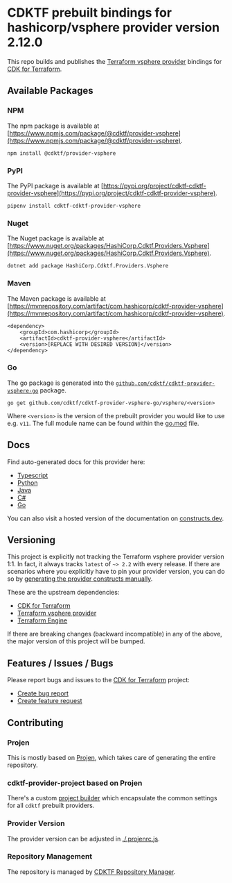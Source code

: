 # CDKTF prebuilt bindings for hashicorp/vsphere provider version 2.12.0

This repo builds and publishes the [Terraform vsphere provider](https://registry.terraform.io/providers/hashicorp/vsphere/2.12.0/docs) bindings for [CDK for Terraform](https://cdk.tf).

## Available Packages

### NPM

The npm package is available at [https://www.npmjs.com/package/@cdktf/provider-vsphere](https://www.npmjs.com/package/@cdktf/provider-vsphere).

`npm install @cdktf/provider-vsphere`

### PyPI

The PyPI package is available at [https://pypi.org/project/cdktf-cdktf-provider-vsphere](https://pypi.org/project/cdktf-cdktf-provider-vsphere).

`pipenv install cdktf-cdktf-provider-vsphere`

### Nuget

The Nuget package is available at [https://www.nuget.org/packages/HashiCorp.Cdktf.Providers.Vsphere](https://www.nuget.org/packages/HashiCorp.Cdktf.Providers.Vsphere).

`dotnet add package HashiCorp.Cdktf.Providers.Vsphere`

### Maven

The Maven package is available at [https://mvnrepository.com/artifact/com.hashicorp/cdktf-provider-vsphere](https://mvnrepository.com/artifact/com.hashicorp/cdktf-provider-vsphere).

```
<dependency>
    <groupId>com.hashicorp</groupId>
    <artifactId>cdktf-provider-vsphere</artifactId>
    <version>[REPLACE WITH DESIRED VERSION]</version>
</dependency>
```

### Go

The go package is generated into the [`github.com/cdktf/cdktf-provider-vsphere-go`](https://github.com/cdktf/cdktf-provider-vsphere-go) package.

`go get github.com/cdktf/cdktf-provider-vsphere-go/vsphere/<version>`

Where `<version>` is the version of the prebuilt provider you would like to use e.g. `v11`. The full module name can be found
within the [go.mod](https://github.com/cdktf/cdktf-provider-vsphere-go/blob/main/vsphere/go.mod#L1) file.

## Docs

Find auto-generated docs for this provider here:

* [Typescript](./docs/API.typescript.md)
* [Python](./docs/API.python.md)
* [Java](./docs/API.java.md)
* [C#](./docs/API.csharp.md)
* [Go](./docs/API.go.md)

You can also visit a hosted version of the documentation on [constructs.dev](https://constructs.dev/packages/@cdktf/provider-vsphere).

## Versioning

This project is explicitly not tracking the Terraform vsphere provider version 1:1. In fact, it always tracks `latest` of `~> 2.2` with every release. If there are scenarios where you explicitly have to pin your provider version, you can do so by [generating the provider constructs manually](https://cdk.tf/imports).

These are the upstream dependencies:

* [CDK for Terraform](https://cdk.tf)
* [Terraform vsphere provider](https://registry.terraform.io/providers/hashicorp/vsphere/2.12.0)
* [Terraform Engine](https://terraform.io)

If there are breaking changes (backward incompatible) in any of the above, the major version of this project will be bumped.

## Features / Issues / Bugs

Please report bugs and issues to the [CDK for Terraform](https://cdk.tf) project:

* [Create bug report](https://cdk.tf/bug)
* [Create feature request](https://cdk.tf/feature)

## Contributing

### Projen

This is mostly based on [Projen](https://github.com/projen/projen), which takes care of generating the entire repository.

### cdktf-provider-project based on Projen

There's a custom [project builder](https://github.com/cdktf/cdktf-provider-project) which encapsulate the common settings for all `cdktf` prebuilt providers.

### Provider Version

The provider version can be adjusted in [./.projenrc.js](./.projenrc.js).

### Repository Management

The repository is managed by [CDKTF Repository Manager](https://github.com/cdktf/cdktf-repository-manager/).
